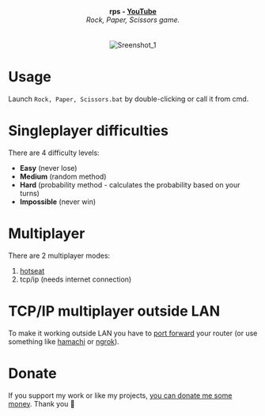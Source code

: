 <p align="center">
	<b>rps - <a href="https://www.youtube.com/watch?v=yAMOK4opB5o">YouTube</a></b>
	<br>
	<i>Rock, Paper, Scissors game.</i>
	<br><br><br>
	<img alt="Sreenshot_1" src="https://user-images.githubusercontent.com/48186982/71322224-92e72300-24c5-11ea-973e-16edda01c6f9.gif">
</p>

# Usage
Launch `Rock, Paper, Scissors.bat` by double-clicking or call it from cmd.

# Singleplayer difficulties
There are 4 difficulty levels:
* **Easy** (never lose)
* **Medium** (random method)
* **Hard** (probability method - calculates the probability based on your turns)
* **Impossible** (never win)

# Multiplayer
There are 2 multiplayer modes:
1. [hotseat](https://en.wikipedia.org/wiki/Hotseat_(multiplayer_mode))
2. tcp/ip (needs internet connection)

# TCP/IP multiplayer outside LAN
To make it working outside LAN you have to [port forward](https://portforward.com/) your router (or use something like [hamachi](https://www.vpn.net/) or [ngrok](https://ngrok.com/)).

# Donate
If you support my work or like my projects, [you can donate me some money](https://github.com/hXR16F/donate/blob/master/README.md). Thank you 💙
